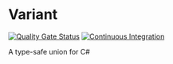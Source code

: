 # Variant
[![Quality Gate Status](https://sonarcloud.io/api/project_badges/measure?project=Thurstag_variant&metric=alert_status)](https://sonarcloud.io/summary/new_code?id=Thurstag_variant)
[![Continuous Integration](https://github.com/vg-amber/shared/actions/workflows/ci.yml/badge.svg)](https://github.com/Thurstag/variant/actions/workflows/ci.yml)

A type-safe union for C#